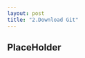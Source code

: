 ```yaml
---
layout: post
title: "2.Download Git"
---
```

<html>
  <body>
    <h2>PlaceHolder</h2>
  <body>
<html>
